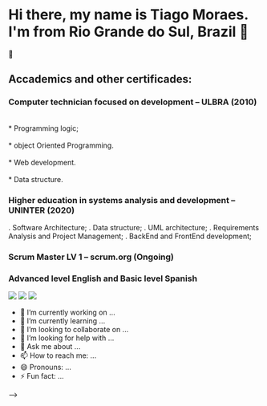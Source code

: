 # Hi there, my name is Tiago Moraes. I'm from Rio Grande do Sul, Brazil 👋
📘<h2> Accademics and other certificades: </h2>
<h3>Computer technician focused on development – ULBRA (2010) </h3>
     
   <br> * Programming logic; </br>
   <br> * object Oriented Programming. </br>
   <br> * Web development. </br>
   <br> * Data structure. </br>


<h3>Higher education in systems analysis and development – UNINTER (2020)</h3>
    . Software Architecture;
    . Data structure;
    . UML architecture;
    . Requirements Analysis and Project Management;
    . BackEnd and FrontEnd development;
<h3>Scrum Master LV 1 – scrum.org (Ongoing)</h3>
<h3>Advanced level English and Basic level Spanish</h3>


<div> 
  <a href="https://instagram.com/tiagotlm" target="_blank"><img src="https://img.shields.io/badge/-Instagram-%23E4405F?style=for-the-badge&logo=instagram&logoColor=white" target="_blank"></a>
  <a href = "mailto:tiagotlm@live.com"><img src="https://img.shields.io/badge/-Gmail-%23333?style=for-the-badge&logo=gmail&logoColor=white" target="_blank"></a>
  <a href="https://www.linkedin.com/in/tiagotlm" target="_blank"><img src="https://img.shields.io/badge/-LinkedIn-%230077B5?style=for-the-badge&logo=linkedin&logoColor=white" target="_blank"></a> 
</div>

- 🔭 I’m currently working on ...
- 🌱 I’m currently learning ...
- 👯 I’m looking to collaborate on ...
- 🤔 I’m looking for help with ...
- 💬 Ask me about ...
- 📫 How to reach me: ...
- 😄 Pronouns: ...
- ⚡ Fun fact: ...

-->
